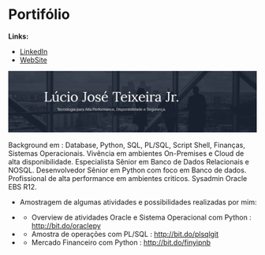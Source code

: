 # Portifólio

**Links:**
* [LinkedIn](https://www.linkedin.com/in/lucio-jos%C3%A9-teixeira-jr-%D7%91%D7%A2%D7%96%D7%A8%D7%AA-%D7%94%D7%A9%D7%9D-9a187815b/)
* [WebSite](https://pythondba-tech.webnode.com/)

<p align="Left">
<img src='https://github.com/luciotravassos/Portifolio/blob/main/ti.jpg'>
 </p>
  Background em : Database, Python, SQL, PL/SQL, Script Shell, Finanças, Sistemas Operacionais.
  Vivência em ambientes On-Premises e Cloud de alta disponibilidade.
  Especialista Sênior em Banco de Dados Relacionais e NOSQL.
  Desenvolvedor Sênior em Python com foco em Banco de dados.
  Profissional de alta performance em ambientes criticos.
  Sysadmin Oracle EBS R12.

* Amostragem de algumas atividades e possibilidades realizadas por mim:

* * Overview de atividades Oracle e Sistema Operacional com Python : http://bit.do/oraclepy
* * Amostra de operações com PL/SQL : http://bit.do/plsqlgit
* * Mercado Financeiro com Python : http://bit.do/finyipnb
